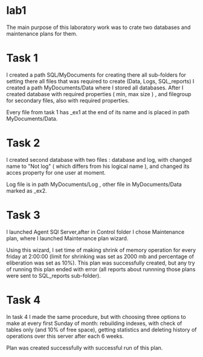 # lab1

The main purpose of this laboratory work was to crate two databases and maintenance plans for them.

# Task 1

  I created a path SQL/MyDocuments for creating there all sub-folders for setting there all files that was required to create (Data, Logs, SQL_reports)
I created a path MyDocuments/Data where I stored all databases. After I created database with required properties ( min, max size ) , and filegroup for secondary files,
also with required properties. 

  Every file from task 1 has _ex1 at the end of its name and is placed in path MyDocuments/Data.

# Task 2
  
  I created second database with two files : database and log, with changed name to "Not log" ( which differs from his logical name ),
and changed its acces property for one user at moment. 
  
  Log file is in path MyDocuments/Log , other file in MyDocuments/Data marked as _ex2.  

# Task 3

  I launched Agent SQl Server,after in Control folder I chose Maintenance plan, where I launched Maintenance plan wizard.

  Using this wizard, I set time of making shrink of memory operation for every friday at 2:00:00 
(limit for shrinking was set as 2000 mb and percentage of eliberation was set as 10%). This plan was successfully created, 
but any try of running this plan ended with error (all reports about runnning those plans were sent to SQL_reports sub-folder).

# Task 4

  In task 4 I made the same procedure, but with choosing three options to make at every first Sunday of month: rebuilding
indexes, with check of tables only (and 10% of free space), getting statistics and deleting history of operations over this server after 
each 6 weeks.

Plan was created successfully with successful run of this plan.
